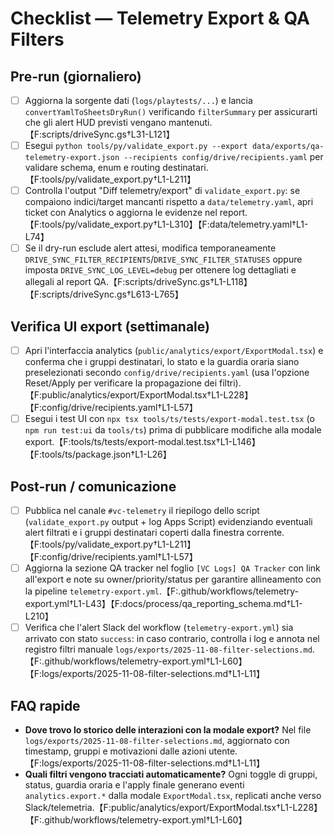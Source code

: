 # Checklist — Telemetry Export & QA Filters

## Pre-run (giornaliero)
- [ ] Aggiorna la sorgente dati (`logs/playtests/...`) e lancia `convertYamlToSheetsDryRun()` verificando `filterSummary` per assicurarti che gli alert HUD previsti vengano mantenuti.【F:scripts/driveSync.gs†L31-L121】
- [ ] Esegui `python tools/py/validate_export.py --export data/exports/qa-telemetry-export.json --recipients config/drive/recipients.yaml` per validare schema, enum e routing destinatari.【F:tools/py/validate_export.py†L1-L211】
- [ ] Controlla l'output "Diff telemetry/export" di `validate_export.py`: se compaiono indici/target mancanti rispetto a `data/telemetry.yaml`, apri ticket con Analytics o aggiorna le evidenze nel report.【F:tools/py/validate_export.py†L1-L310】【F:data/telemetry.yaml†L1-L74】
- [ ] Se il dry-run esclude alert attesi, modifica temporaneamente `DRIVE_SYNC_FILTER_RECIPIENTS`/`DRIVE_SYNC_FILTER_STATUSES` oppure imposta `DRIVE_SYNC_LOG_LEVEL=debug` per ottenere log dettagliati e allegali al report QA.【F:scripts/driveSync.gs†L1-L118】【F:scripts/driveSync.gs†L613-L765】

## Verifica UI export (settimanale)
- [ ] Apri l'interfaccia analytics (`public/analytics/export/ExportModal.tsx`) e conferma che i gruppi destinatari, lo stato e la guardia oraria siano preselezionati secondo `config/drive/recipients.yaml` (usa l'opzione Reset/Apply per verificare la propagazione dei filtri).【F:public/analytics/export/ExportModal.tsx†L1-L228】【F:config/drive/recipients.yaml†L1-L57】
- [ ] Esegui i test UI con `npx tsx tools/ts/tests/export-modal.test.tsx` (o `npm run test:ui` da `tools/ts`) prima di pubblicare modifiche alla modale export.【F:tools/ts/tests/export-modal.test.tsx†L1-L146】【F:tools/ts/package.json†L1-L26】

## Post-run / comunicazione
- [ ] Pubblica nel canale `#vc-telemetry` il riepilogo dello script (`validate_export.py` output + log Apps Script) evidenziando eventuali alert filtrati e i gruppi destinatari coperti dalla finestra corrente.【F:tools/py/validate_export.py†L1-L211】【F:config/drive/recipients.yaml†L1-L57】
- [ ] Aggiorna la sezione QA tracker nel foglio `[VC Logs] QA Tracker` con link all'export e note su owner/priority/status per garantire allineamento con la pipeline `telemetry-export.yml`.【F:.github/workflows/telemetry-export.yml†L1-L43】【F:docs/process/qa_reporting_schema.md†L1-L210】
- [ ] Verifica che l'alert Slack del workflow (`telemetry-export.yml`) sia arrivato con stato `success`: in caso contrario, controlla i log e annota nel registro filtri manuale `logs/exports/2025-11-08-filter-selections.md`.【F:.github/workflows/telemetry-export.yml†L1-L60】【F:logs/exports/2025-11-08-filter-selections.md†L1-L11】

## FAQ rapide
- **Dove trovo lo storico delle interazioni con la modale export?** Nel file `logs/exports/2025-11-08-filter-selections.md`, aggiornato con timestamp, gruppi e motivazioni dalle azioni utente.【F:logs/exports/2025-11-08-filter-selections.md†L1-L11】
- **Quali filtri vengono tracciati automaticamente?** Ogni toggle di gruppi, status, guardia oraria e l'apply finale generano eventi `analytics.export.*` dalla modale `ExportModal.tsx`, replicati anche verso Slack/telemetria.【F:public/analytics/export/ExportModal.tsx†L1-L228】【F:.github/workflows/telemetry-export.yml†L1-L60】
